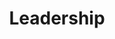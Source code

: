 ---
templateKey: 'leadership'
path: /leadership
image: ../img/home.png
title: Leadership
subheading: Meet our 2024-2025 Executive Board and Committee Chairs

positions:
  exec:
    - image: /img/brothers/phi/arjun.jpg
      # we use text/major instead of name/position just cuz lazy and re-use code lol
      text: > 
        Arjun Mittha
      major: > 
        Co-Regent
    - image: /img/brothers/chi/gautam.jpg
      text: >
        Gautam Nair
      major: > 
        Co-Regent
    - image: /img/brothers/phi/char.jpg
      text: >
        Charline Chen
      major: > 
        Corresponding Secretary
    - image: /img/brothers/phi/theanh.jpg
      text: >
        Theanh Nguyen
      major: > 
        Marshal
    - image: /img/brothers/phi/michael.jpg
      text: >
        Michael Syavong
      major: > 
        Treasurer
    - image: /img/brothers/phi/lizzy.jpg
      text: >
        Lizzy Libertor
      major: > 
        Scribe
    - image: /img/brothers/phi/alyssa.jpg
      text: >
        Alyssa Halvorsen
      major: > 
        Inner Guard
    - image: /img/brothers/phi/athan.jpg
      text: >
        Athan Seltzer
      major: > 
        Outer Guard
  chairs:
    - image: /img/brothers/psi/angela.png
      text: >
        Angela Magtoto
      major: > 
        External Affairs Chair
    - image: /img/brothers/psi/brian.png
      text: >
        Brian Chang
      major: > 
        Co-Rush Chair
    - image: /img/brothers/psi/dahlia.png
      text: >
        Dahlia Navarro
      major: > 
        Co-Rush Chair
    - image: /img/brothers/psi/nicco.png
      text: >
        Niccolo Duina
      major: > 
        Co-Rush Chair
    - image: /img/brothers/psi/nicco.png
      text: >
        Niccolo Duina
      major: > 
        Webmaster
    - image: /img/brothers/psi/angela.png
      text: >
        Angela Magtoto
      major: > 
        Co-Alumni Relations Chair
    - image: /img/brothers/psi/bradley.jpg
      text: >
        Bradley Morgan
      major: > 
        Co-Alumni Relations Chair
    - image: /img/brothers/upsilon/239.jpg
      text: >
        Joseph Lee
      major: > 
        Service Chair
    - image: /img/brothers/chi/DSC01396 (4).jpg
      text: >
        Esther Lee
      major: > 
        Fundraising Chair
    - image: /img/brothers/chi/austin.jpg
      text: >
        Austin Yamamoto
      major: > 
        Professional Fraternity Council Chair
    - image: /img/brothers/phi/chloe.jpg
      text: >
        Chloe Yoon
      major: > 
        Co-Brotherhood Chair
    - image: /img/brothers/phi/ethan.jpg
      text: >
        Ethan Lee
      major: > 
        Co-Brotherhood Chair
    - image: /img/brothers/phi/ryan.jpg
      text: >
        Ryan Vu
      major: > 
        Co-Brotherhood Chair
    - image: /img/brothers/phi/irvin.jpg
      text: >
        Irvin Qi
      major: > 
        Co-Professional Development Chair
    - image: /img/brothers/upsilon/242.jpg
      text: >
        Rohan Jadhav
      major: > 
        Co-Professional Development Chair
    - image: /img/brothers/chi/kabeer.jpg
      text: >
        Kabeer Minocha
      major: > 
        Historian

---